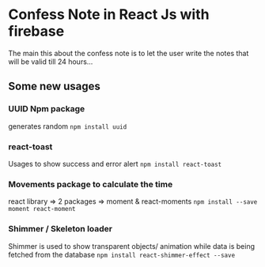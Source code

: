 # Confess Note in React Js with firebase
The main this about the confess note is to let the user write the notes that will be valid till 24 hours...

## Some new usages 
 ### UUID Npm package
 generates random 
 `npm install uuid`

### react-toast
Usages to show success and error alert 
`npm install react-toast`

 ### Movements package to calculate the time
 react library  => 2 packages => moment & react-moments
 `npm install --save moment react-moment`


 ### Shimmer / Skeleton loader
 Shimmer is used to show transparent objects/ animation while data is being fetched from the database
 `npm install react-shimmer-effect --save`